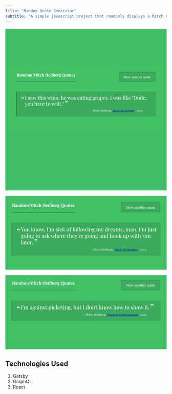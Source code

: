 ```yaml
---
title: "Random Quote Generator"
subtitle: "A simple javascript project that randomly displays a Mitch Hedberg quote"
---
```


![Quote Generator](../images/Quotes550-550.png)

![Quote Generator 2](../images/quotes1200x550.png)

![Quote Generator 3](../images/quoteslayout1200-550.png)

## Technologies Used

1. Gatsby
2. GraphQL
3. React